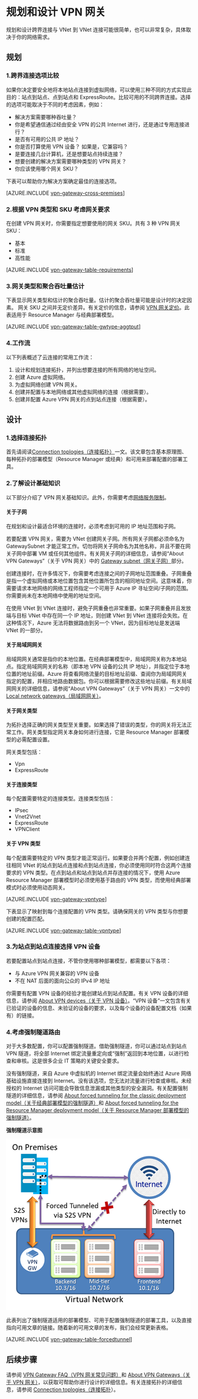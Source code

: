 <properties 
   pageTitle="VPN 网关规划和设计 | Azure"
   description="了解跨界、混合与 VNet 到 VNet 连接的 VPN 网关规划和设计"
   services="vpn-gateway"
   documentationCenter="na"
   authors="cherylmc"
   manager="carmonm"
   editor=""
   tags="azure-service-management,azure-resource-manager"/>
<tags 
   ms.service="vpn-gateway"
   ms.date="03/28/2016"
   wacn.date="05/10/2016"/>

# 规划和设计 VPN 网关

规划和设计跨界连接与 VNet 到 VNet 连接可能很简单，也可以非常复杂，具体取决于你的网络需求。

## 规划


### <a name="compare"></a>1.跨界连接选项比较

如果你决定要安全地将本地站点连接到虚拟网络，可以使用三种不同的方式实现此目的：站点到站点、点到站点和 ExpressRoute。比较可用的不同跨界连接。选择的选项可能取决于不同的考虑因素，例如：


- 解决方案需要哪种吞吐量？
- 你是希望通信通过经由安全 VPN 的公共 Internet 进行，还是通过专用连接进行？
- 是否有可用的公共 IP 地址？
- 你是否打算使用 VPN 设备？ 如果是，它兼容吗？
- 是要连接几台计算机，还是想要站点持续连接？
- 想要创建的解决方案需要哪种类型的 VPN 网关？
- 你应该使用哪个网关 SKU？


下表可以帮助你为解决方案确定最佳的连接选项。


[AZURE.INCLUDE [vpn-gateway-cross-premises](../includes/vpn-gateway-cross-premises-include.md)]



### <a name="gwrequire"></a>2.根据 VPN 类型和 SKU 考虑网关要求


在创建 VPN 网关时，你需要指定想要使用的网关 SKU。共有 3 种 VPN 网关 SKU：

- 基本
- 标准
- 高性能

[AZURE.INCLUDE [vpn-gateway-table-requirements](../includes/vpn-gateway-table-requirements-include.md)]



### 3\.网关类型和聚合吞吐量估计

下表显示网关类型和估计的聚合吞吐量。估计的聚合吞吐量可能是设计时的决定因素。
网关 SKU 之间并无定价差异。有关定价的信息，请参阅 [VPN 网关定价](/home/features/vpn-gateway/#price)。此表适用于 Resource Manager 与经典部署模型。

[AZURE.INCLUDE [vpn-gateway-table-gwtype-aggtput](../includes/vpn-gateway-table-gwtype-aggtput-include.md)]



### <a name="wf"></a>4.工作流

以下列表概述了云连接的常用工作流：

1.	设计和规划连接拓扑，并列出想要连接的所有网络的地址空间。
2.	创建 Azure 虚拟网络。 
3.	为虚拟网络创建 VPN 网关。
4.	创建并配置与本地网络或其他虚拟网络的连接（根据需要）。
5.	创建并配置 Azure VPN 网关的点到站点连接（根据需要）。
 

## 设计

### 1\.选择连接拓扑

首先请阅读[Connection toplogies（连接拓扑）](/documentation/articles/vpn-gateway-topology)一文。该文章包含基本原理图、每种拓扑的部署模型（Resource Manager 或经典）和可用来部署配置的部署工具。

### 2\.了解设计基础知识

以下部分介绍了 VPN 网关基础知识。此外，你需要考虑[网络服务限制](/documentation/articles/azure-subscription-service-limits/#networking-limits)。


#### <a name="subnets"></a>关于子网

在规划和设计最适合环境的连接时，必须考虑到可用的 IP 地址范围和子网。

若要配置 VPN 网关，需要为 VNet 创建网关子网。所有网关子网都必须命名为 GatewaySubnet 才能正常工作。切勿将网关子网命名为其他名称，并且不要在网关子网中部署 VM 或任何其他组件。有关网关子网的详细信息，请参阅“About VPN Gateways”（关于 VPN 网关）中的 [Gateway subnet（网关子网）](/documentation/articles/vpn-gateway-about-vpngateways/#gwsub)部分。

创建连接时，在许多情况下，你需要考虑连接之间的子网地址范围重叠。子网重叠是指一个虚拟网络或本地位置包含其他位置所包含的相同地址空间。这意味着，你需要请求本地网络的网络工程师指定一个可用于 Azure IP 寻址空间/子网的范围。你需要尚未在本地网络中使用的地址空间。

在使用 VNet 到 VNet 连接时，避免子网重叠也非常重要。如果子网重叠并且发放端与目标 VNet 中存在同一个 IP 地址，则创建 VNet 到 VNet 连接将会失败。在这种情况下，Azure 无法将数据路由到另一个 VNet，因为目标地址是发送端 VNet 的一部分。



#### <a name="local"></a>关于局域网网关

局域网网关通常是指你的本地位置。在经典部署模型中，局域网网关称为本地站点。指定局域网网关的名称（即本地 VPN 设备的公共 IP 地址），并指定位于本地位置的地址前缀。Azure 将查看网络流量的目标地址前缀、查阅你为局域网网关指定的配置，并相应地路由数据包。你可以根据需要修改这些地址前缀。有关局域网网关的详细信息，请参阅“About VPN Gateways”（关于 VPN 网关）一文中的 [Local network gateways（局域网网关）](/documentation/articles/vpn-gateway-about-vpngateways/#lng)。


#### <a name="gwtype"></a>关于网关类型

为拓扑选择正确的网关类型至关重要。如果选择了错误的类型，你的网关将无法正常工作。网关类型指定网关本身如何进行连接，它是 Resource Manager 部署模型的必需配置设置。

网关类型包括：

- Vpn
- ExpressRoute

#### 关于连接类型

每个配置需要特定的连接类型。连接类型包括：

- IPsec
- Vnet2Vnet
- ExpressRoute
- VPNClient


#### <a name="vpntype"></a>关于 VPN 类型

每个配置需要特定的 VPN 类型才能正常运行。如果要合并两个配置，例如创建连往相同 VNet 的站点到站点连接和点到站点连接，你必须使用同时符合这两个连接要求的 VPN 类型。在点到站点和站点到站点并存连接的情况下，使用 Azure Resource Manager 部署模型时必须使用基于路由的 VPN 类型，而使用经典部署模式时必须使用动态网关。

[AZURE.INCLUDE [vpn-gateway-vpntype](../includes/vpn-gateway-vpntype-include.md)]

下表显示了映射到每个连接配置的 VPN 类型。请确保网关的 VPN 类型与你想要创建的配置匹配。


[AZURE.INCLUDE [vpn-gateway-table-vpntype](../includes/vpn-gateway-table-vpntype-include.md)]

### <a name="devices"></a>3.为站点到站点连接选择 VPN 设备

若要配置站点到站点连接，不管你使用哪种部署模型，都需要以下各项：

- 与 Azure VPN 网关兼容的 VPN 设备
- 不在 NAT 后面的面向公众的 IPv4 IP 地址

你需要有配置 VPN 设备的经验才能创建站点到站点配置。有关 VPN 设备的详细信息，请参阅 [About VPN devices（关于 VPN 设备）](/documentation/articles/vpn-gateway-about-vpn-devices)。“VPN 设备”一文包含有关已验证的设备的信息、未验证的设备的要求，以及每个设备的设备配置文档（如果有）的链接。

### <a name="forcedtunnel"></a>4.考虑强制隧道路由

对于大多数配置，你可以配置强制隧道。借助强制隧道，你可以通过站点到站点 VPN 隧道，将全部 Internet 绑定流量重定向或“强制”返回到本地位置，以进行检查和审核。这是很多企业 IT 策略的关键安全要求。

没有强制隧道，来自 Azure 中虚拟机的 Internet 绑定流量会始终通过 Azure 网络基础设施直接连接到 Internet。没有该选项，您无法对流量进行检查或审核。未经授权的 Internet 访问可能会导致信息泄漏或其他类型的安全漏洞。有关配置强制隧道的详细信息，请参阅 [About forced tunneling for the classic deployment model（关于经典部署模型的强制隧道）](/documentation/articles/vpn-gateway-about-forced-tunneling)和 [About forced tunneling for the Resource Manager deployment model（关于 Resource Manager 部署模型的强制隧道）](/documentation/articles/vpn-gateway-about-forced-tunneling)。

**强制隧道示意图**

![强制隧道连接](./media/vpn-gateway-plan-design/forced-tunnel.png "强制隧道")


此表列出了强制隧道适用的部署模型、可用于配置强制隧道的部署工具，以及直接指向可用文章的链接。随着新的可用文章的发布，我们会经常更新表格。

[AZURE.INCLUDE [vpn-gateway-table-forcedtunnel](../includes/vpn-gateway-table-forcedtunnel-include.md)]



## 后续步骤

请参阅 [VPN Gateway FAQ（VPN 网关常见问题）](/documentation/articles/vpn-gateway-vpn-faq)和 [About VPN Gateways（关于 VPN 网关）](/documentation/articles/vpn-gateway-about-vpngateways)，以获取可帮助你进行设计的详细信息。有关连接拓扑的详细信息，请参阅 [Connection toplogies（连接拓扑](/documentation/articles/vpn-gateway-topology)）。




<!---HONumber=Mooncake_0425_2016-->
